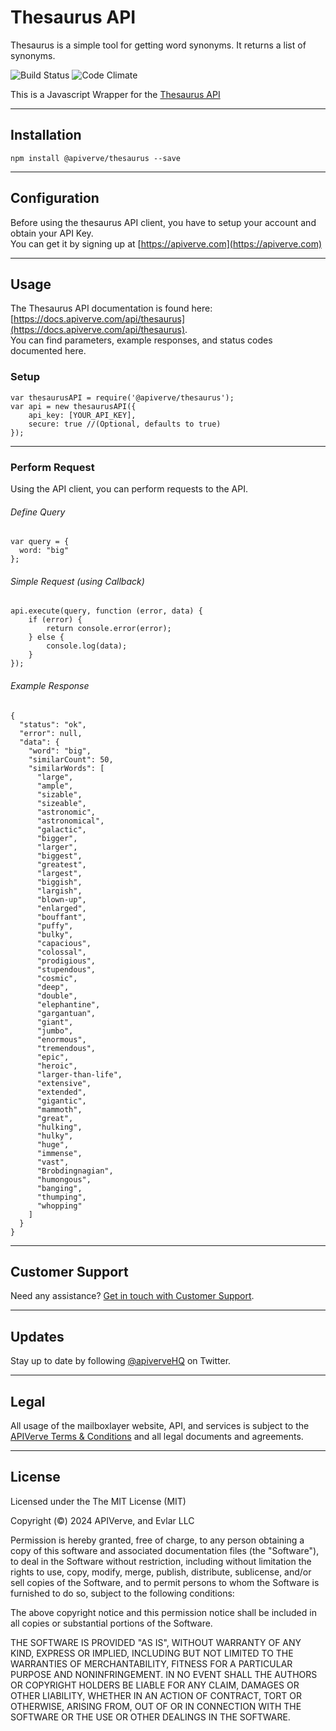 Thesaurus API
============

Thesaurus is a simple tool for getting word synonyms. It returns a list of synonyms.

![Build Status](https://img.shields.io/badge/build-passing-green)
![Code Climate](https://img.shields.io/badge/maintainability-B-purple)

This is a Javascript Wrapper for the [Thesaurus API](https://apiverve.com/marketplace/api/thesaurus)

---

## Installation
	npm install @apiverve/thesaurus --save

---

## Configuration

Before using the thesaurus API client, you have to setup your account and obtain your API Key.  
You can get it by signing up at [https://apiverve.com](https://apiverve.com)

---

## Usage

The Thesaurus API documentation is found here: [https://docs.apiverve.com/api/thesaurus](https://docs.apiverve.com/api/thesaurus).  
You can find parameters, example responses, and status codes documented here.

### Setup

```
var thesaurusAPI = require('@apiverve/thesaurus');
var api = new thesaurusAPI({
    api_key: [YOUR_API_KEY],
    secure: true //(Optional, defaults to true)
});
```

---


### Perform Request
Using the API client, you can perform requests to the API.

###### Define Query

```
var query = {
  word: "big"
};
```

###### Simple Request (using Callback)

```
api.execute(query, function (error, data) {
    if (error) {
        return console.error(error);
    } else {
        console.log(data);
    }
});
```

###### Example Response

```
{
  "status": "ok",
  "error": null,
  "data": {
    "word": "big",
    "similarCount": 50,
    "similarWords": [
      "large",
      "ample",
      "sizable",
      "sizeable",
      "astronomic",
      "astronomical",
      "galactic",
      "bigger",
      "larger",
      "biggest",
      "greatest",
      "largest",
      "biggish",
      "largish",
      "blown-up",
      "enlarged",
      "bouffant",
      "puffy",
      "bulky",
      "capacious",
      "colossal",
      "prodigious",
      "stupendous",
      "cosmic",
      "deep",
      "double",
      "elephantine",
      "gargantuan",
      "giant",
      "jumbo",
      "enormous",
      "tremendous",
      "epic",
      "heroic",
      "larger-than-life",
      "extensive",
      "extended",
      "gigantic",
      "mammoth",
      "great",
      "hulking",
      "hulky",
      "huge",
      "immense",
      "vast",
      "Brobdingnagian",
      "humongous",
      "banging",
      "thumping",
      "whopping"
    ]
  }
}
```

---

## Customer Support

Need any assistance? [Get in touch with Customer Support](https://apiverve.com/contact).

---

## Updates
Stay up to date by following [@apiverveHQ](https://twitter.com/apiverveHQ) on Twitter.

---

## Legal

All usage of the mailboxlayer website, API, and services is subject to the [APIVerve Terms & Conditions](https://apiverve.com/terms) and all legal documents and agreements.

---

## License
Licensed under the The MIT License (MIT)

Copyright (&copy;) 2024 APIVerve, and Evlar LLC

Permission is hereby granted, free of charge, to any person obtaining a copy of this software and associated documentation files (the "Software"), to deal in the Software without restriction, including without limitation the rights to use, copy, modify, merge, publish, distribute, sublicense, and/or sell copies of the Software, and to permit persons to whom the Software is furnished to do so, subject to the following conditions:

The above copyright notice and this permission notice shall be included in all copies or substantial portions of the Software.

THE SOFTWARE IS PROVIDED "AS IS", WITHOUT WARRANTY OF ANY KIND, EXPRESS OR IMPLIED, INCLUDING BUT NOT LIMITED TO THE WARRANTIES OF MERCHANTABILITY, FITNESS FOR A PARTICULAR PURPOSE AND NONINFRINGEMENT. IN NO EVENT SHALL THE AUTHORS OR COPYRIGHT HOLDERS BE LIABLE FOR ANY CLAIM, DAMAGES OR OTHER LIABILITY, WHETHER IN AN ACTION OF CONTRACT, TORT OR OTHERWISE, ARISING FROM, OUT OF OR IN CONNECTION WITH THE SOFTWARE OR THE USE OR OTHER DEALINGS IN THE SOFTWARE.